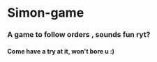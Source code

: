 # Simon-game
### A game to follow orders , sounds fun ryt?
#### Come have a try at it, won't bore u :)
